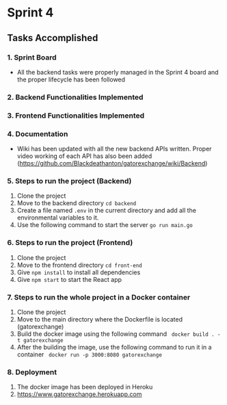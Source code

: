 # Sprint 4

## Tasks Accomplished

### 1. Sprint Board

 - All the backend tasks were properly managed in the Sprint 4 board and the proper lifecycle has been followed

### 2. Backend Functionalities Implemented


### 3. Frontend Functionalities Implemented


### 4. Documentation

 - Wiki has been updated with all the new backend APIs written. Proper video working of each API has also been added (https://github.com/Blackdeathanton/gatorexchange/wiki/Backend)

### 5. Steps to run the project (Backend)
1. Clone the project
2. Move to the backend directory
   ```cd backend```
3. Create a file named ```.env``` in the current directory and add all the environmental variables to it.
4. Use the following command to start the server ```go run main.go```
 
### 6. Steps to run the project (Frontend)
1. Clone the project
2. Move to the frontend directory ```cd front-end```
3. Give ```npm install``` to install all dependencies
4. Give ```npm start``` to start the React app

### 7. Steps to run the whole project in a Docker container
1. Clone the project
2. Move to the main directory where the Dockerfile is located (gatorexchange)
3. Build the docker image using the following command
``` docker build . -t gatorexchange```
4. After the building the image, use the following command to run it in a container
``` docker run -p 3000:8080 gatorexchange```

### 8. Deployment
1. The docker image has been deployed in Heroku
2. https://www.gatorexchange.herokuapp.com

